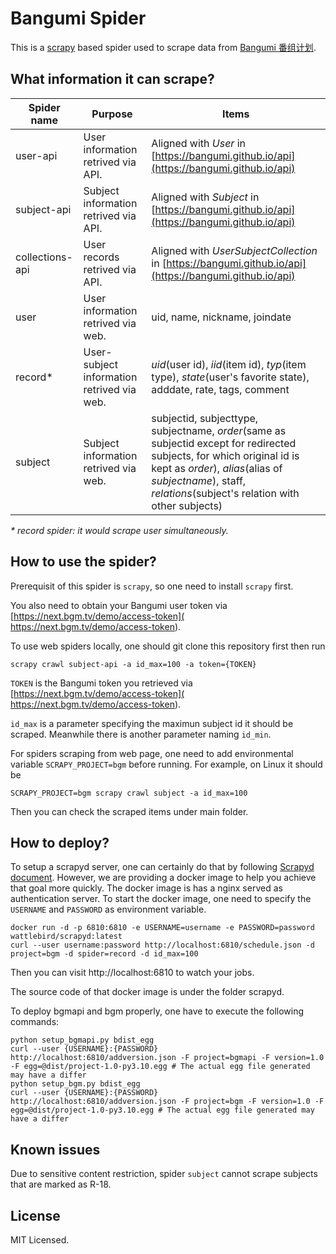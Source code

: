 # Bangumi Spider

This is a [scrapy](http://scrapy.org/) based spider used to scrape data from [Bangumi 番组计划](https://bgm.tv).

## What information it can scrape?

| Spider name | Purpose | Items |
|---|---|---|
| user-api | User information retrived via API. | Aligned with _User_ in [https://bangumi.github.io/api](https://bangumi.github.io/api) |
| subject-api | Subject information retrived via API. | Aligned with _Subject_ in [https://bangumi.github.io/api](https://bangumi.github.io/api) |
| collections-api | User records retrived via API. | Aligned with _UserSubjectCollection_ in [https://bangumi.github.io/api](https://bangumi.github.io/api) |
| user | User information retrived via web. | uid, name, nickname, joindate |
| record* | User-subject information retrived via web. | _uid_(user id), _iid_(item id), _typ_(item type), _state_(user's favorite state), adddate, rate, tags, comment |
| subject | Subject information retrived via web. | subjectid, subjecttype, subjectname, _order_(same as subjectid except for redirected subjects, for which original id is kept as _order_), _alias_(alias of _subjectname_), staff, _relations_(subject's relation with other subjects) |

_* record spider: it would scrape user simultaneously._

## How to use the spider?

Prerequisit of this spider is `scrapy`, so one need to install `scrapy` first.

You also need to obtain your Bangumi user token via [https://next.bgm.tv/demo/access-token]( https://next.bgm.tv/demo/access-token).

To use web spiders locally, one should git clone this repository first then run

```
scrapy crawl subject-api -a id_max=100 -a token={TOKEN}
```

`TOKEN` is the Bangumi token you retrieved via [https://next.bgm.tv/demo/access-token]( https://next.bgm.tv/demo/access-token).

`id_max` is a parameter specifying the maximun subject id it should be scraped. Meanwhile there is another parameter naming `id_min`.

For spiders scraping from web page, one need to add environmental variable `SCRAPY_PROJECT=bgm` before running. For example, on Linux it should be 

```
SCRAPY_PROJECT=bgm scrapy crawl subject -a id_max=100
```

Then you can check the scraped items under main folder.

## How to deploy?

To setup a scrapyd server, one can certainly do that by following [Scrapyd document](https://scrapyd.readthedocs.io/en/stable/). However, we are providing a docker image to help you achieve that goal more quickly. The docker image is has a nginx served as authentication server. To start the docker image, one need to specify the `USERNAME` and `PASSWORD` as environment variable.

```
docker run -d -p 6810:6810 -e USERNAME=username -e PASSWORD=password wattlebird/scrapyd:latest
curl --user username:password http://localhost:6810/schedule.json -d project=bgm -d spider=record -d id_max=100
```

Then you can visit http://localhost:6810 to watch your jobs.

The source code of that docker image is under the folder scrapyd.

To deploy bgmapi and bgm properly, one have to execute the following commands:

```
python setup_bgmapi.py bdist_egg
curl --user {USERNAME}:{PASSWORD} http://localhost:6810/addversion.json -F project=bgmapi -F version=1.0 -F egg=@dist/project-1.0-py3.10.egg # The actual egg file generated may have a differ
python setup_bgm.py bdist_egg
curl --user {USERNAME}:{PASSWORD} http://localhost:6810/addversion.json -F project=bgm -F version=1.0 -F egg=@dist/project-1.0-py3.10.egg # The actual egg file generated may have a differ
```

## Known issues

Due to sensitive content restriction, spider `subject` cannot scrape subjects that are marked as R-18.

## License

MIT Licensed.
